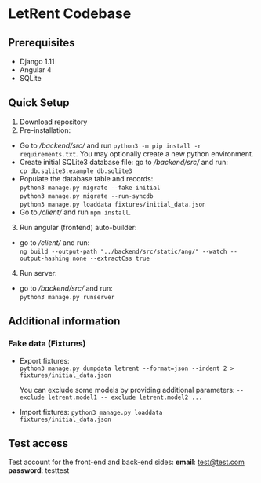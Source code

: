 # LetRent Codebase

## Prerequisites
- Django 1.11
- Angular 4
- SQLite

## Quick Setup
1) Download repository
2) Pre-installation:
- Go to */backend/src/* and run `python3 -m pip install -r requirements.txt`. You may optionally create a new python environment.
- Create initial SQLite3 database file: go to */backend/src/* and run:  
    `cp db.sqlite3.example db.sqlite3`
- Populate the database table and records:    
  `python3 manage.py migrate --fake-initial`  
  `python3 manage.py migrate --run-syncdb`  
  `python3 manage.py loaddata fixtures/initial_data.json` 
- Go to */client/* and run `npm install`.  
3) Run angular (frontend) auto-builder:
- go to */client/* and run:  
`ng build --output-path "../backend/src/static/ang/" --watch --output-hashing none --extractCss true`
4) Run server:
- go to */backend/src/* and run:  
`python3 manage.py runserver`

## Additional information
### Fake data (Fixtures)
- Export fixtures:  
`python3 manage.py dumpdata letrent --format=json --indent 2 > fixtures/initial_data.json`  

  You can exclude some models by providing additional parameters: `--exclude letrent.model1 -- exclude letrent.model2 ...` 
- Import fixtures:
`python3 manage.py loaddata fixtures/initial_data.json`

## Test access
Test account for the front-end and back-end sides:
**email**: test@test.com
**password**: testtest
